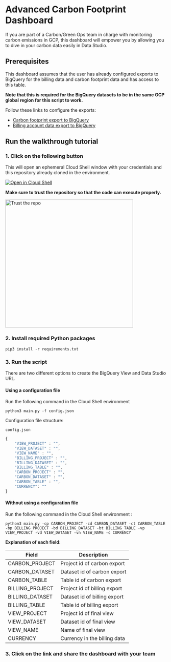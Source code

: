 # Advanced Carbon Footprint Dashboard

If you are part of a Carbon/Green Ops team in charge with monitoring carbon emissions in GCP, this dashboard will empower you by allowing you to dive in your carbon data easily in Data Studio.

## Prerequisites

This dashboard assumes that the user has already configured exports to BigQuery for the billing data and carbon footprint data and has access to this table.

**Note that this is required for the BigQuery datasets to be in the same GCP global region for this script to work.**

Follow these links to configure the exports:
* [Carbon footprint export to BigQuery](https://cloud.google.com/carbon-footprint/docs/export)
* [Billing account data export to BigQuery](https://cloud.google.com/billing/docs/how-to/export-data-bigquery#setup)

## Run the walkthrough tutorial

### 1. Click on the following button
This will open an ephemeral Cloud Shell window with your credentials and this repository already cloned in the environment. 

[![Open in Cloud Shell](https://gstatic.com/cloudssh/images/open-btn.svg)](https://shell.cloud.google.com/cloudshell/editor?cloudshell_git_repo=https://github.com/jorisfa/CarbonFootprintDashboardCreator.git)

**Make sure to trust the repository so that the code can execute properly.**

<img src="https://github.com/benjaminsadik/CarbonFootprintDashboardCreator/blob/main/images/trust_repo.png" alt="Trust the repo" style="width:400px;"/>


### 2. Install required Python packages
`
pip3 install -r requirements.txt
`

### 3. Run the script

There are two different options to create the BigQuery View and Data Studio URL.

#### Using a configuration file 

Run the following command in the Cloud Shell environment

`
python3 main.py -f config.json
`

Configuration file structure:

`
config.json
`
```javascript
{
    "VIEW_PROJECT" : "", 
    "VIEW_DATASET" : "", 
    "VIEW_NAME" : "", 
    "BILLING_PROJECT" : "",
    "BILLING_DATASET" : "",
    "BILLING_TABLE" : "",
    "CARBON_PROJECT" : "",
    "CARBON_DATASET" : "",
    "CARBON_TABLE" : "",
    "CURRENCY": "" 
}
```

#### Without using a configuration file

Run the following command in the Cloud Shell environment : 

```
python3 main.py -cp CARBON_PROJECT -cd CARBON_DATASET -ct CARBON_TABLE -bp BILLING_PROJECT -bd BILLING_DATASET -bt BILLING_TABLE -vp VIEW_PROJECT -vd VIEW_DATASET -vn VIEW_NAME -c CURRENCY
```

**Explanation of each field:**

Field | Description
--- | ---
CARBON_PROJECT  | Project id of carbon export
CARBON_DATASET | Dataset id of carbon export
CARBON_TABLE | Table id of carbon export
BILLING_PROJECT | Project id of billing export
BILLING_DATASET | Dataset id of billing export
BILLING_TABLE  | Table id of billing export
VIEW_PROJECT  | Project id of final view
VIEW_DATASET  | Dataset id of final view
VIEW_NAME  | Name of final view
CURRENCY | Currency in the billing data

### 3. Click on the link and share the dashboard with your team
